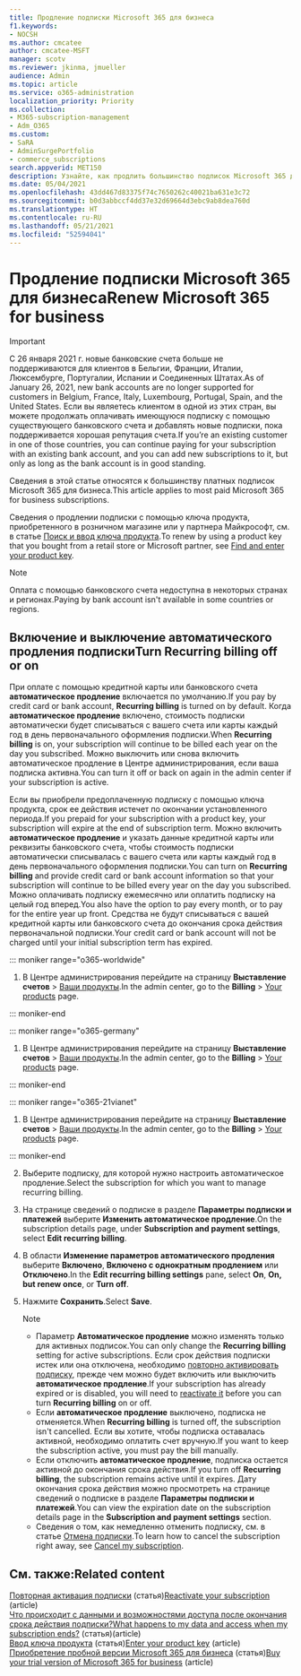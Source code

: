 ```yaml
---
title: Продление подписки Microsoft 365 для бизнеса
f1.keywords:
- NOCSH
ms.author: cmcatee
author: cmcatee-MSFT
manager: scotv
ms.reviewer: jkinma, jmueller
audience: Admin
ms.topic: article
ms.service: o365-administration
localization_priority: Priority
ms.collection:
- M365-subscription-management
- Adm_O365
ms.custom:
- SaRA
- AdminSurgePortfolio
- commerce_subscriptions
search.appverid: MET150
description: Узнайте, как продлить большинство подписок Microsoft 365 для бизнеса, включив или отключив автоматическое продление.
ms.date: 05/04/2021
ms.openlocfilehash: 43dd467d83375f74c7650262c40021ba631e3c72
ms.sourcegitcommit: b0d3abbccf4dd37e32d69664d3ebc9ab8dea760d
ms.translationtype: HT
ms.contentlocale: ru-RU
ms.lasthandoff: 05/21/2021
ms.locfileid: "52594041"
---
```

# <a name="renew-microsoft-365-for-business"></a><span data-ttu-id="b644b-103">Продление подписки Microsoft 365 для бизнеса</span><span class="sxs-lookup"><span data-stu-id="b644b-103">Renew Microsoft 365 for business</span></span>

> [!IMPORTANT]
> <span data-ttu-id="b644b-104">С 26 января 2021 г. новые банковские счета больше не поддерживаются для клиентов в Бельгии, Франции, Италии, Люксембурге, Португалии, Испании и Соединенных Штатах.</span><span class="sxs-lookup"><span data-stu-id="b644b-104">As of January 26, 2021, new bank accounts are no longer supported for customers in Belgium, France, Italy, Luxembourg, Portugal, Spain, and the United States.</span></span> <span data-ttu-id="b644b-105">Если вы являетесь клиентом в одной из этих стран, вы можете продолжать оплачивать имеющуюся подписку с помощью существующего банковского счета и добавлять новые подписки, пока поддерживается хорошая репутация счета.</span><span class="sxs-lookup"><span data-stu-id="b644b-105">If you’re an existing customer in one of those countries, you can continue paying for your subscription with an existing bank account, and you can add new subscriptions to it, but only as long as the bank account is in good standing.</span></span>

<span data-ttu-id="b644b-106">Сведения в этой статье относятся к большинству платных подписок Microsoft 365 для бизнеса.</span><span class="sxs-lookup"><span data-stu-id="b644b-106">This article applies to most paid Microsoft 365 for business subscriptions.</span></span>
  
<span data-ttu-id="b644b-107">Сведения о продлении подписки с помощью ключа продукта, приобретенного в розничном магазине или у партнера Майкрософт, см. в статье [Поиск и ввод ключа продукта](../enter-your-product-key.md).</span><span class="sxs-lookup"><span data-stu-id="b644b-107">To renew by using a product key that you bought from a retail store or Microsoft partner, see [Find and enter your product key](../enter-your-product-key.md).</span></span>

> [!NOTE]
> <span data-ttu-id="b644b-108">Оплата с помощью банковского счета недоступна в некоторых странах и регионах.</span><span class="sxs-lookup"><span data-stu-id="b644b-108">Paying by bank account isn't available in some countries or regions.</span></span>
  
## <a name="turn-recurring-billing-off-or-on"></a><span data-ttu-id="b644b-109">Включение и выключение автоматического продления подписки</span><span class="sxs-lookup"><span data-stu-id="b644b-109">Turn Recurring billing off or on</span></span>

<span data-ttu-id="b644b-110">При оплате с помощью кредитной карты или банковского счета **автоматическое продление** включается по умолчанию.</span><span class="sxs-lookup"><span data-stu-id="b644b-110">If you pay by credit card or bank account, **Recurring billing** is turned on by default.</span></span> <span data-ttu-id="b644b-111">Когда **автоматическое продление** включено, стоимость подписки автоматически будет списываться с вашего счета или карты каждый год в день первоначального оформления подписки.</span><span class="sxs-lookup"><span data-stu-id="b644b-111">When **Recurring billing** is on, your subscription will continue to be billed each year on the day you subscribed.</span></span> <span data-ttu-id="b644b-112">Можно выключить или снова включить автоматическое продление в Центре администрирования, если ваша подписка активна.</span><span class="sxs-lookup"><span data-stu-id="b644b-112">You can turn it off or back on again in the admin center if your subscription is active.</span></span>
  
<span data-ttu-id="b644b-113">Если вы приобрели предоплаченную подписку с помощью ключа продукта, срок ее действия истечет по окончании установленного периода.</span><span class="sxs-lookup"><span data-stu-id="b644b-113">If you prepaid for your subscription with a product key, your subscription will expire at the end of subscription term.</span></span> <span data-ttu-id="b644b-114">Можно включить **автоматическое продление** и указать данные кредитной карты или реквизиты банковского счета, чтобы стоимость подписки автоматически списывалась с вашего счета или карты каждый год в день первоначального оформления подписки.</span><span class="sxs-lookup"><span data-stu-id="b644b-114">You can turn on **Recurring billing** and provide credit card or bank account information so that your subscription will continue to be billed every year on the day you subscribed.</span></span> <span data-ttu-id="b644b-115">Можно оплачивать подписку ежемесячно или оплатить подписку на целый год вперед.</span><span class="sxs-lookup"><span data-stu-id="b644b-115">You also have the option to pay every month, or to pay for the entire year up front.</span></span> <span data-ttu-id="b644b-116">Средства не будут списываться с вашей кредитной карты или банковского счета до окончания срока действия первоначальной подписки.</span><span class="sxs-lookup"><span data-stu-id="b644b-116">Your credit card or bank account will not be charged until your initial subscription term has expired.</span></span>

::: moniker range="o365-worldwide"

1. <span data-ttu-id="b644b-117">В Центре администрирования перейдите на страницу **Выставление счетов** \> <a href="https://go.microsoft.com/fwlink/p/?linkid=842054" target="_blank">Ваши продукты</a>.</span><span class="sxs-lookup"><span data-stu-id="b644b-117">In the admin center, go to the **Billing** \> <a href="https://go.microsoft.com/fwlink/p/?linkid=842054" target="_blank">Your products</a> page.</span></span>

::: moniker-end

::: moniker range="o365-germany"

1. <span data-ttu-id="b644b-118">В Центре администрирования перейдите на страницу **Выставление счетов** \> <a href="https://go.microsoft.com/fwlink/p/?linkid=847745" target="_blank">Ваши продукты</a>.</span><span class="sxs-lookup"><span data-stu-id="b644b-118">In the admin center, go to the **Billing** \> <a href="https://go.microsoft.com/fwlink/p/?linkid=847745" target="_blank">Your products</a> page.</span></span>

::: moniker-end

::: moniker range="o365-21vianet"

1. <span data-ttu-id="b644b-119">В Центре администрирования перейдите на страницу **Выставление счетов** \> <a href="https://go.microsoft.com/fwlink/p/?linkid=850626" target="_blank">Ваши продукты</a>.</span><span class="sxs-lookup"><span data-stu-id="b644b-119">In the admin center, go to the **Billing** \> <a href="https://go.microsoft.com/fwlink/p/?linkid=850626" target="_blank">Your products</a> page.</span></span>

::: moniker-end

2. <span data-ttu-id="b644b-120">Выберите подписку, для которой нужно настроить автоматическое продление.</span><span class="sxs-lookup"><span data-stu-id="b644b-120">Select the subscription for which you want to manage recurring billing.</span></span>
3. <span data-ttu-id="b644b-121">На странице сведений о подписке в разделе **Параметры подписки и платежей** выберите **Изменить автоматическое продление**.</span><span class="sxs-lookup"><span data-stu-id="b644b-121">On the subscription details page, under **Subscription and payment settings**, select **Edit recurring billing**.</span></span>
4. <span data-ttu-id="b644b-122">В области **Изменение параметров автоматического продления** выберите **Включено**, **Включено с однократным продлением** или **Отключено**.</span><span class="sxs-lookup"><span data-stu-id="b644b-122">In the **Edit recurring billing settings** pane, select **On**, **On, but renew once**, or **Turn off**.</span></span>
5. <span data-ttu-id="b644b-123">Нажмите **Сохранить**.</span><span class="sxs-lookup"><span data-stu-id="b644b-123">Select **Save**.</span></span>

    > [!NOTE]
    >
    > - <span data-ttu-id="b644b-124">Параметр **Автоматическое продление** можно изменять только для активных подписок.</span><span class="sxs-lookup"><span data-stu-id="b644b-124">You can only change the **Recurring billing** setting for active subscriptions.</span></span> <span data-ttu-id="b644b-125">Если срок действия подписки истек или она отключена, необходимо [повторно активировать подписку](reactivate-your-subscription.md), прежде чем можно будет включить или выключить **автоматическое продление**.</span><span class="sxs-lookup"><span data-stu-id="b644b-125">If your subscription has already expired or is disabled, you will need to [reactivate it](reactivate-your-subscription.md) before you can turn **Recurring billing** on or off.</span></span>
    > - <span data-ttu-id="b644b-126">Если **автоматическое продление** выключено, подписка не отменяется.</span><span class="sxs-lookup"><span data-stu-id="b644b-126">When **Recurring billing** is turned off, the subscription isn't cancelled.</span></span> <span data-ttu-id="b644b-127">Если вы хотите, чтобы подписка оставалась активной, необходимо оплатить счет вручную.</span><span class="sxs-lookup"><span data-stu-id="b644b-127">If you want to keep the subscription active, you must pay the bill manually.</span></span>
    > - <span data-ttu-id="b644b-128">Если отключить **автоматическое продление**, подписка остается активной до окончания срока действия.</span><span class="sxs-lookup"><span data-stu-id="b644b-128">If you turn off **Recurring billing**, the subscription remains active until it expires.</span></span> <span data-ttu-id="b644b-129">Дату окончания срока действия можно просмотреть на странице сведений о подписке в разделе **Параметры подписки и платежей**.</span><span class="sxs-lookup"><span data-stu-id="b644b-129">You can view the expiration date on the subscription details page in the **Subscription and payment settings** section.</span></span>
    > - <span data-ttu-id="b644b-130">Сведения о том, как немедленно отменить подписку, см. в статье [Отмена подписки](cancel-your-subscription.md).</span><span class="sxs-lookup"><span data-stu-id="b644b-130">To learn how to cancel the subscription right away, see [Cancel my subscription](cancel-your-subscription.md).</span></span>

## <a name="related-content"></a><span data-ttu-id="b644b-131">См. также:</span><span class="sxs-lookup"><span data-stu-id="b644b-131">Related content</span></span>

<span data-ttu-id="b644b-132">[Повторная активация подписки](reactivate-your-subscription.md) (статья)</span><span class="sxs-lookup"><span data-stu-id="b644b-132">[Reactivate your subscription](reactivate-your-subscription.md) (article)</span></span>\
[<span data-ttu-id="b644b-133">Что происходит с данными и возможностями доступа после окончания срока действия подписки?</span><span class="sxs-lookup"><span data-stu-id="b644b-133">What happens to my data and access when my subscription ends?</span></span>](what-if-my-subscription-expires.md) <span data-ttu-id="b644b-134">(статья)</span><span class="sxs-lookup"><span data-stu-id="b644b-134">(article)</span></span>\
<span data-ttu-id="b644b-135">[Ввод ключа продукта](../enter-your-product-key.md) (статья)</span><span class="sxs-lookup"><span data-stu-id="b644b-135">[Enter your product key](../enter-your-product-key.md) (article)</span></span>\
<span data-ttu-id="b644b-136">[Приобретение пробной версии Microsoft 365 для бизнеса](../try-or-buy-microsoft-365.md) (статья)</span><span class="sxs-lookup"><span data-stu-id="b644b-136">[Buy your trial version of Microsoft 365 for business](../try-or-buy-microsoft-365.md) (article)</span></span>

